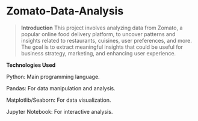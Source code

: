 # Zomato-Data-Analysis
> **Introduction**
This project involves analyzing data from Zomato, a popular online food delivery platform, to uncover patterns and insights related to restaurants, cuisines, user preferences, and more. The goal is to extract meaningful insights that could be useful for business strategy, marketing, and enhancing user experience.

**Technologies Used**

Python: Main programming language.

Pandas: For data manipulation and analysis.

Matplotlib/Seaborn: For data visualization.

Jupyter Notebook: For interactive analysis.
